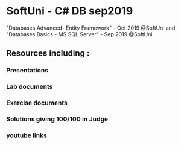 # SoftUni - C# DB sep2019
"Databases Advanced- Entity Framework" - Oct 2019 @SoftUni and "Databases Basics - MS SQL Server" - Sep 2019 @SoftUni

## Resources including :
 ### Presentations
 ### Lab documents
 ### Exercise documents
 ### Solutions giving 100/100 in Judge
 ### youtube links 
